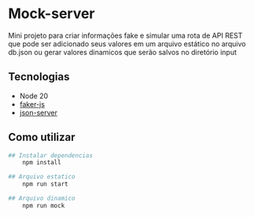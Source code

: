 # Mock-server

Mini projeto para criar informações fake e simular uma rota de API REST que pode ser adicionado seus valores em um arquivo estático no arquivo db.json ou gerar valores dinamicos que serão salvos no diretório input

## Tecnologias
* Node 20
* [faker-js](https://fakerjs.dev/)
* [json-server](https://github.com/typicode/json-server)

## Como utilizar

```bash
## Instalar dependencias
    npm install

## Arquivo estatico
    npm run start

## Arquivo dinamico
    npm run mock
```